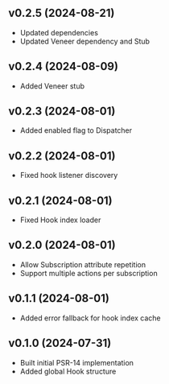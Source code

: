 ## v0.2.5 (2024-08-21)
* Updated dependencies
* Updated Veneer dependency and Stub

## v0.2.4 (2024-08-09)
* Added Veneer stub

## v0.2.3 (2024-08-01)
* Added enabled flag to Dispatcher

## v0.2.2 (2024-08-01)
* Fixed hook listener discovery

## v0.2.1 (2024-08-01)
* Fixed Hook index loader

## v0.2.0 (2024-08-01)
* Allow Subscription attribute repetition
* Support multiple actions per subscription

## v0.1.1 (2024-08-01)
* Added error fallback for hook index cache

## v0.1.0 (2024-07-31)
* Built initial PSR-14 implementation
* Added global Hook structure
